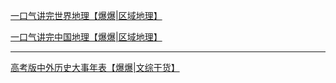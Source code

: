 [一口气讲完世界地理【爆爆|区域地理】](https://www.bilibili.com/video/BV1XK4y127sJ?spm_id_from=333.999.0.0)

[一口气讲完中国地理【爆爆|区域地理】](https://www.bilibili.com/video/BV1to4y1f7U7?spm_id_from=333.999.0.0)

***

[高考版中外历史大事年表【爆爆|文综干货】](https://www.bilibili.com/video/BV17Z4y1c7q4?spm_id_from=333.999.0.0)